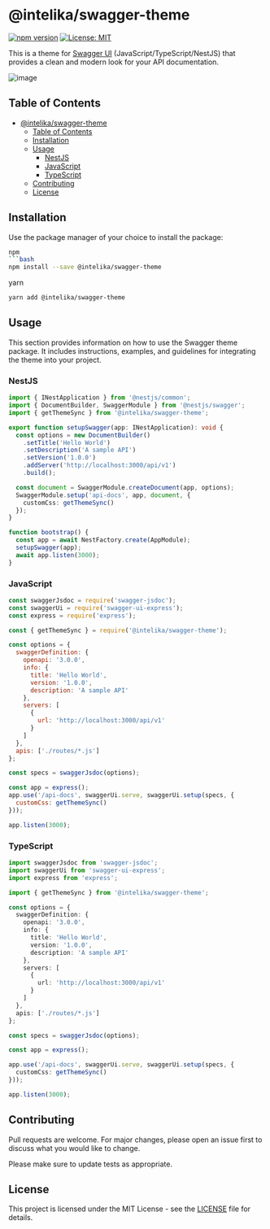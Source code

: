 # @intelika/swagger-theme

[![npm version](https://badge.fury.io/js/%40intelika%2Fswagger-theme.svg)](https://badge.fury.io/js/%40intelika%2Fswagger-theme)
[![License: MIT](https://img.shields.io/badge/License-MIT-yellow.svg)](https://opensource.org/licenses/MIT)

This is a theme for [Swagger UI]() (JavaScript/TypeScript/NestJS) that provides a clean and modern look for your API documentation.

![image](https://github.com/intelika-ai/intelika-swagger-theme/assets/66132114/0bf7f819-660d-4c81-a790-e85957c2c4a8)



## Table of Contents

- [@intelika/swagger-theme](#intelikaswagger-theme)
  - [Table of Contents](#table-of-contents)
  - [Installation](#installation)
  - [Usage](#usage)
    - [NestJS](#nestjs)
    - [JavaScript](#javascript)
    - [TypeScript](#typescript)
  - [Contributing](#contributing)
  - [License](#license)
 
## Installation

Use the package manager of your choice to install the package:

```bash
npm
```bash
npm install --save @intelika/swagger-theme
```

yarn
```bash
yarn add @intelika/swagger-theme
```

##  Usage
 This section provides information on how to use the Swagger theme package. It includes instructions, examples, and guidelines for integrating the theme into your project.

### NestJS
```typescript
import { INestApplication } from '@nestjs/common';
import { DocumentBuilder, SwaggerModule } from '@nestjs/swagger';
import { getThemeSync } from '@intelika/swagger-theme';

export function setupSwagger(app: INestApplication): void {
  const options = new DocumentBuilder()
    .setTitle('Hello World')
    .setDescription('A sample API')
    .setVersion('1.0.0')
    .addServer('http://localhost:3000/api/v1')
    .build();

  const document = SwaggerModule.createDocument(app, options);
  SwaggerModule.setup('api-docs', app, document, {
    customCss: getThemeSync()
  });
}

function bootstrap() {
  const app = await NestFactory.create(AppModule);
  setupSwagger(app);
  await app.listen(3000);
}
```



### JavaScript
```javascript
const swaggerJsdoc = require('swagger-jsdoc');
const swaggerUi = require('swagger-ui-express');
const express = require('express');

const { getThemeSync } = require('@intelika/swagger-theme');

const options = {
  swaggerDefinition: {
    openapi: '3.0.0',
    info: {
      title: 'Hello World',
      version: '1.0.0',
      description: 'A sample API'
    },
    servers: [
      {
        url: 'http://localhost:3000/api/v1'
      }
    ]
  },
  apis: ['./routes/*.js']
};

const specs = swaggerJsdoc(options);

const app = express();
app.use('/api-docs', swaggerUi.serve, swaggerUi.setup(specs, {
  customCss: getThemeSync()
}));

app.listen(3000);
```

### TypeScript
```typescript
import swaggerJsdoc from 'swagger-jsdoc';
import swaggerUi from 'swagger-ui-express';
import express from 'express';

import { getThemeSync } from '@intelika/swagger-theme';

const options = {
  swaggerDefinition: {
    openapi: '3.0.0',
    info: {
      title: 'Hello World',
      version: '1.0.0',
      description: 'A sample API'
    },
    servers: [
      {
        url: 'http://localhost:3000/api/v1'
      }
    ]
  },
  apis: ['./routes/*.js']
};

const specs = swaggerJsdoc(options);

const app = express();

app.use('/api-docs', swaggerUi.serve, swaggerUi.setup(specs, {
  customCss: getThemeSync()
}));

app.listen(3000);
```

## Contributing
Pull requests are welcome. For major changes, please open an issue first to discuss what you would like to change.

Please make sure to update tests as appropriate.


## License

This project is licensed under the MIT License - see the [LICENSE](LICENSE) file for details.

